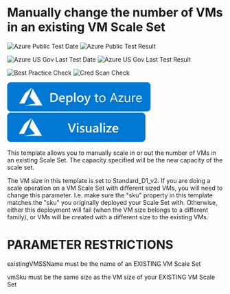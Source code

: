 # Manually change the number of VMs in an existing VM Scale Set

![Azure Public Test Date](https://azurequickstartsservice.blob.core.windows.net/badges/201-vmss-scale-existing/PublicLastTestDate.svg)
![Azure Public Test Result](https://azurequickstartsservice.blob.core.windows.net/badges/201-vmss-scale-existing/PublicDeployment.svg)

![Azure US Gov Last Test Date](https://azurequickstartsservice.blob.core.windows.net/badges/201-vmss-scale-existing/FairfaxLastTestDate.svg)
![Azure US Gov Last Test Result](https://azurequickstartsservice.blob.core.windows.net/badges/201-vmss-scale-existing/FairfaxDeployment.svg)

![Best Practice Check](https://azurequickstartsservice.blob.core.windows.net/badges/201-vmss-scale-existing/BestPracticeResult.svg)
![Cred Scan Check](https://azurequickstartsservice.blob.core.windows.net/badges/201-vmss-scale-existing/CredScanResult.svg)

[![Deploy To Azure](https://raw.githubusercontent.com/Azure/azure-quickstart-templates/master/1-CONTRIBUTION-GUIDE/images/deploytoazure.svg?sanitize=true)]("https://portal.azure.com/#create/Microsoft.Template/uri/https%3A%2F%2Fraw.githubusercontent.com%2FAzure%2Fazure-quickstart-templates%2Fmaster%2F201-vmss-scale-existing%2Fazuredeploy.json")  [![Visualize](https://raw.githubusercontent.com/Azure/azure-quickstart-templates/master/1-CONTRIBUTION-GUIDE/images/visualizebutton.svg?sanitize=true)]("http://armviz.io/#/?load=https%3A%2F%2Fraw.githubusercontent.com%2FAzure%2Fazure-quickstart-templates%2Fmaster%2F201-vmss-scale-existing%2Fazuredeploy.json")

This template allows you to manually scale in or out the number of VMs in an existing Scale Set. The capacity specified will be the new capacity of the scale set. 

The VM size in this template is set to Standard_D1_v2. If you are doing a scale operation on a VM Scale Set with different sized VMs, you will need to change this parameter. I.e. make sure the "sku" property in this template matches the "sku" you originally deployed your Scale Set with. Otherwise, either this deployment will fail (when the VM size belongs to a different family), or VMs will be created with a different size to the existing VMs.

PARAMETER RESTRICTIONS
======================

existingVMSSName must be the name of an EXISTING VM Scale Set

vmSku must be the same size as the VM size of your EXISTING VM Scale Set


